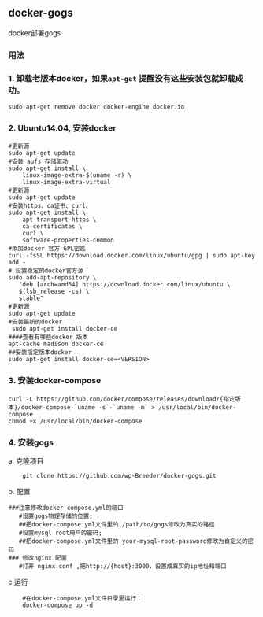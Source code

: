 ## docker-gogs
docker部署gogs

### 用法
### 1. 卸载老版本docker，如果`apt-get` 提醒没有这些安装包就卸载成功。
```shell
sudo apt-get remove docker docker-engine docker.io
```
### 2. Ubuntu14.04, 安装docker 
```shell
#更新源
sudo apt-get update
#安装 aufs 存储驱动
sudo apt-get install \
    linux-image-extra-$(uname -r) \
    linux-image-extra-virtual
#更新源
sudo apt-get update
#安装https、ca证书、curl、
sudo apt-get install \
    apt-transport-https \
    ca-certificates \
    curl \
    software-properties-common
#添加docker 官方 GPL密匙
curl -fsSL https://download.docker.com/linux/ubuntu/gpg | sudo apt-key add -
# 设置稳定的docker官方源
sudo add-apt-repository \
   "deb [arch=amd64] https://download.docker.com/linux/ubuntu \
   $(lsb_release -cs) \
   stable"
#更新源
sudo apt-get update
#安装最新的docker
 sudo apt-get install docker-ce
####查看有哪些docker 版本
apt-cache madison docker-ce
##安装指定版本docker
sudo apt-get install docker-ce=<VERSION>
```
### 3. 安装docker-compose
```shell
curl -L https://github.com/docker/compose/releases/download/{指定版本}/docker-compose-`uname -s`-`uname -m` > /usr/local/bin/docker-compose
chmod +x /usr/local/bin/docker-compose
```
### 4. 安装gogs
 a. 克隆项目
```shell
    git clone https://github.com/wp-Breeder/docker-gogs.git
```
 b. 配置
```shell
###注意修改docker-compose.yml的端口
   #设置gogs物理存储的位置;
   ##把docker-compose.yml文件里的 /path/to/gogs修改为真实的路径 
   #设置mysql root用户的密码;
   ##把docker-compose.yml文件里的 your-mysql-root-password修改为自定义的密码
### 修改nginx 配置
   #打开 nginx.conf ,把http://{host}:3000，设置成真实的ip地址和端口
```
 c.运行
```shell
    #在docker-compose.yml文件目录里运行：
    docker-compose up -d
```





